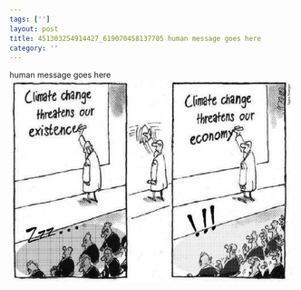 ```yaml
---
tags: ['']
layout: post
title: 451303254914427_619070458137705 human message goes here
category: ''
---
```

human message goes here
![451303254914427_619070458137705](/uploads/2013-8-29-451303254914427_619070458137705-human-message-goes-here.jpg)
